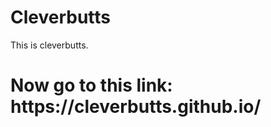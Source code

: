 # Cleverbutts
This is cleverbutts. 
<br>
<h1>Now go to this link: https://cleverbutts.github.io/</h1>
